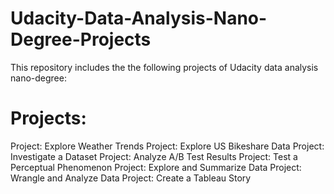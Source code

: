 # Udacity-Data-Analysis-Nano-Degree-Projects
This repository includes the the following projects of Udacity data analysis nano-degree:

# Projects:
Project: Explore Weather Trends
Project: Explore US Bikeshare Data
Project: Investigate a Dataset
Project: Analyze A/B Test Results
Project: Test a Perceptual Phenomenon
Project: Explore and Summarize Data
Project: Wrangle and Analyze Data
Project: Create a Tableau Story
